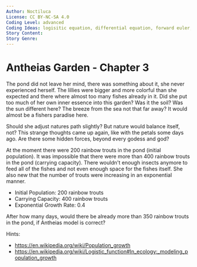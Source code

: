 ```yaml
---
Author: Noctiluca
License: CC BY-NC-SA 4.0
Coding Level: advanced
Coding Ideas: logisitic equation, differential equation, forward euler, exponential
Story Content:
Story Genre:
---
```


# Antheias Garden - Chapter 3

The pond did not leave her mind, there was something about it, she never
experienced herself. The lillies were bigger and more colorful than she expected
and there where almost too many fishes already in it. Did she put too much of
her own inner essence into this garden? Was it the soil? Was the sun different
here? The breeze from the sea not that far away? It would almost be a fishers
paradise here.

Should she adjust natures path slightly? But nature would balance itself, not?
This strange thoughts came up again, like with the petals some days ago. Are
there some hidden forces, beyond every godess and god?

At the moment there were 200 rainbow trouts in the pond (initial population). It
was impossible that there were more than 400 rainbow trouts in the pond
(carrying capacity). There wouldn't enough insects anymore to feed all of the
fishes and not even enough space for the fishes itself. She also new that the
number of trouts were increasing in an exponential manner.

- Initial Population: 200 rainbow trouts
- Carrying Capacity: 400 rainbow trouts
- Exponential Growth Rate: 0.4

After how many days, would there be already more than 350 rainbow trouts in the
pond, if Antheias model is correct?

<div data-solution="5"></div>

Hints:

- https://en.wikipedia.org/wiki/Population_growth
- https://en.wikipedia.org/wiki/Logistic_function#In_ecology:_modeling_population_growth

